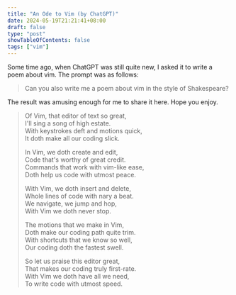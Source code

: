 ```yaml
---
title: "An Ode to Vim (by ChatGPT)"
date: 2024-05-19T21:21:41+08:00
draft: false
type: "post"
showTableOfContents: false
tags: ["vim"]
---
```


Some time ago, when ChatGPT was still quite new, I asked it to write a poem
about vim. The prompt was as follows:
> Can you also write me a poem about vim in the style of Shakespeare?

The result was amusing enough for me to share it here. Hope you enjoy.

> Of Vim, that editor of text so great, \
> I'll sing a song of high estate. \
> With keystrokes deft and motions quick, \
> It doth make all our coding slick.
> 
> In Vim, we doth create and edit, \
> Code that's worthy of great credit. \
> Commands that work with vim-like ease, \
> Doth help us code with utmost peace.
> 
> With Vim, we doth insert and delete, \
> Whole lines of code with nary a beat. \
> We navigate, we jump and hop, \
> With Vim we doth never stop.
> 
> The motions that we make in Vim, \
> Doth make our coding path quite trim. \
> With shortcuts that we know so well, \
> Our coding doth the fastest swell.
> 
> So let us praise this editor great, \
> That makes our coding truly first-rate. \
> With Vim we doth have all we need, \
> To write code with utmost speed.

